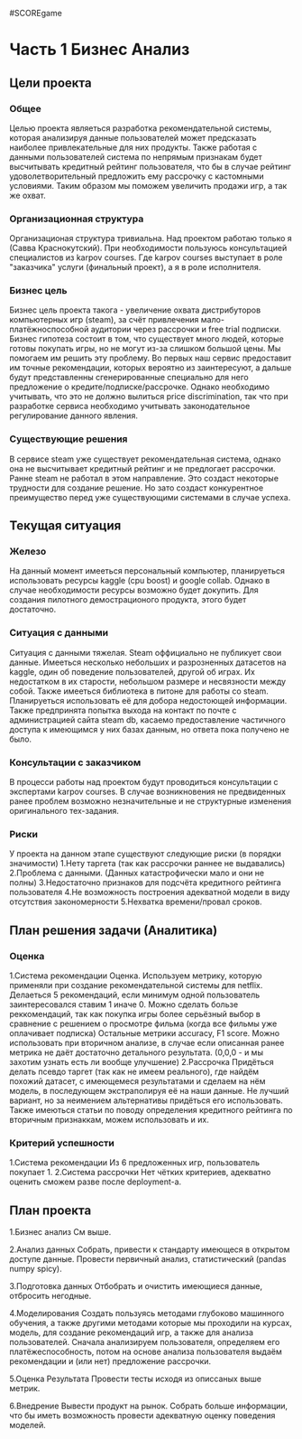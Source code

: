 #SCOREgame
# Часть 1 Бизнес Анализ
## Цели проекта
### Общее
Целью проекта являеться разработка рекомендательной системы, которая анализируя данные пользователей может предсказать наиболее привлекательные для них продукты.
Также работая с данными пользователей система по непрямым признакам будет высчитывать кредитный рейтинг пользователя, что бы в случае рейтинг удоволетворительный предложить ему
рассрочку с кастомными условиями. Таким образом мы поможем увеличить продажи игр, а так же охват.
### Организационная структура
Организационая структура тривиальна. Над проектом работаю только я (Савва Краснокутский). При необходимости пользуюсь консультацией специалистов из karpov courses. Где karpov courses
выступает в роле "заказчика" услуги (финальный проект), а я в роле исполнителя.
### Бизнес цель
Бизнес цель проекта такога - увеличение охвата дистрибуторов компьютерных игр (steam), за счёт привлечения мало-платёжноспособной аудитории через рассрочки и free trial подписки.
Бизнес гипотеза состоит в том, что существует много людей, которые готовы покупать игры, но не могут из-за слишком большой цены. Мы помогаем им решить эту проблему. Во первых наш
сервис предоставит им точные рекомендации, которых вероятно из заинтересуют, а дальше будут представленны сгенерированные специально для него предложение о кредите/подписке/рассрочке.
Однако необходимо учитывать, что это не должно вылиться price discrimination, так что при разработке сервиса необходимо учитывать законодательное регулирование данного явления.
### Существующие решения
В сервисе steam уже существует рекомендательная система, однако она не высчитывает кредитный рейтинг и не предлогает рассрочки. Ранне steam не работал в этом направление. Это создаст 
некоторые трудности для создание решение. Но зато создаст конкурентное преимущество перед уже существующими системами в случае успеха.

## Текущая ситуация
### Железо
На данный момент имееться персональный компьютер, планируеться использовать ресурсы kaggle (cpu boost) и google collab. Однако в случае необходимости ресурсы возможно будет докупить.
Для создания пилотного демострационого продукта, этого будет достаточно.
### Ситуация с данными
Ситуация с данными тяжелая. Steam оффициально не публикует свои данные. Имееться несколько небольших и разрозненных датасетов на kaggle, один об поведение пользователей, другой об играх.
Их недостатком в их старости, небольшом размере и несвязности между собой. Также имееться библиотека в питоне для работы со steam. Планируеться использовать её для добора недостоющей информации.
Также предпринята попытка выхода на контакт по почте с администрацией сайта steam db, касаемо предоставление частичного доступа к имеющимся у них базах данным, но ответа пока получено не было.
### Консультации с заказчиком
В процесси работы над проектом будут проводиться консультации с экспертами karpov courses. В случае возникновения не предвиденных ранее проблем возможно незначительные и не структурные 
изменения оригинального тех-задания.
### Риски
У проекта на данном этапе существуют следующие риски (в порядки значимости)
1.Нету таргета (так как рассрочки раннее не выдавались)
2.Проблема с данными. (Данных катастрофически мало и они не полны)
3.Недостаточно признаков для подсчёта кредитного рейтинга пользователя
4.Не возможность построения адекватной модели в виду отсутствия закономерности
5.Нехватка времени/провал сроков.

## План решения задачи (Аналитика)
### Оценка
1.Система рекомендации
Оценка. Используем метрику, которую применяли при создание рекомендательной системы для netflix. Делаеться 5 рекомендаций, если минимум одной пользователь заинтересовался ставим 1 иначе 0.
Можно сделать бользе реккомендаций, так как покупка игры более серьёзный выбор в сравнение с решением о просмотре фильма (когда все фильмы уже оплачивает подписка)
Остальные метрики accuracy, F1 score. Можно использовать при вторичном анализе, в случае если описанная ранее метрика не даёт достаточно детального результата. (0,0,0 - и мы захотим узнать 
есть ли вообще улучшение)
2.Рассрочка
Придёться делать псевдо таргет (так как не имеем реального), где найдём похожий датасет, с имеющемеся результатами и сделаем на нём модель, в последующем экстраполируя её на наши данные.
Не лучший вариант, но за неимением альтернативы придёться его использовать. Также имеються статьи по поводу определения кредитного рейтинга по вторичным признаккам, можем использовать и их.
### Критерий успешности
1.Система рекомендации
Из 6 предложенных игр, пользователь покупает 1. 
2.Система рассрочки
Нет чётких критериев, адекватно оценить сможем разве после deployment-а.
## План проекта
1.Бизнес анализ
См выше.

2.Анализ данных
Собрать, привести к стандарту имеющеся в открытом доступе данные.
Провести первичный анализ, статистический (pandas numpy spicy).

3.Подготовка данных
Отбобрать и очистить имеющиеся данные, отбросить негодные.

4.Моделирования
Создать пользуясь методами глубоково машинного обучения, а также другими методами которые мы проходили на курсах, модель, для создание рекомендаций игр, а также для анализа пользователей.
Сначала анализируем пользователя, определяем его платёжеспособность, потом на основе анализа пользователя выдаём рекомендации и (или нет) предложение рассрочки.

5.Оценка Результата
Провести тесты исходя из описсаных выше метрик.

6.Внедрение
Вывести продукт на рынок. Собрать больше информации, что бы иметь возможность провести адекватную оценку поведения моделей.
